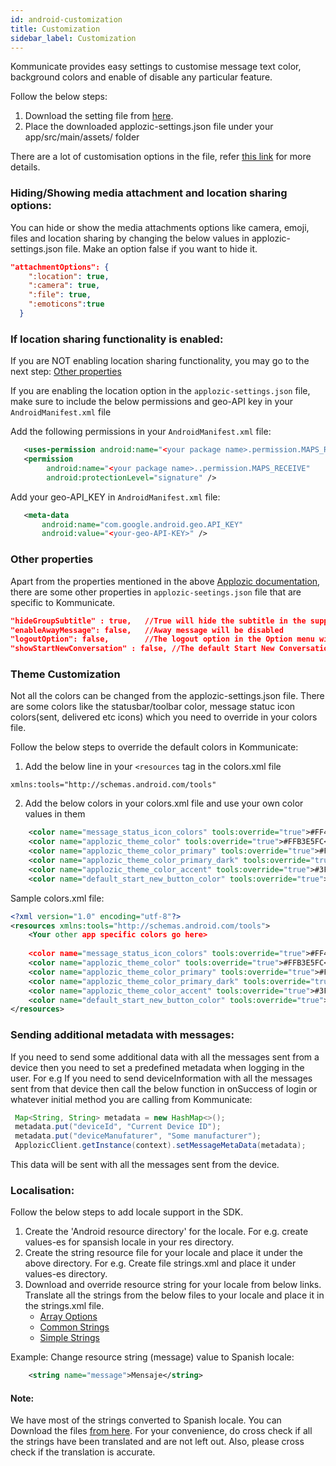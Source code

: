```yaml
---
id: android-customization
title: Customization
sidebar_label: Customization
---
```


Kommunicate provides easy settings to customise message text color, background colors and enable of disable any particular feature.

Follow the below steps:
1) Download the setting file from [here](https://github.com/Kommunicate-io/Kommunicate-Android-Chat-SDK/blob/master/app/src/main/assets/applozic-settings.json).
2) Place the downloaded applozic-settings.json file under your app/src/main/assets/ folder

There are a lot of customisation options in the file, refer [this link](https://docs.applozic.com/docs/android-chat-theme-and-customization#section-applozic-settings-json-properties-detail) for more details.

### Hiding/Showing media attachment and location sharing options:
You can hide or show the media attachments options like camera, emoji, files and location sharing by changing the below values in applozic-settings.json file.
Make an option false if you want to hide it.

```json
"attachmentOptions": {
    ":location": true,
    ":camera": true,
    ":file": true,
    ":emoticons":true
  }
```

### If location sharing functionality is enabled:
If you are NOT enabling location sharing functionality, you may go to the next step: [Other properties](https://github.com/AppLozic/Kommunicate/blob/reytum-patch-1/docs/docs/android-customization.md#other-properties)

If you are enabling the location option in the `applozic-settings.json` file, make sure to include the below permissions and geo-API key in your `AndroidManifest.xml` file

Add the following permissions in your `AndroidManifest.xml` file:

```xml
   <uses-permission android:name="<your package name>.permission.MAPS_RECEIVE" />
   <permission
        android:name="<your package name>..permission.MAPS_RECEIVE"
        android:protectionLevel="signature" />
```

Add your geo-API_KEY in `AndroidManifest.xml` file:
```xml
   <meta-data
       android:name="com.google.android.geo.API_KEY"
       android:value="<your-geo-API-KEY>" />
```

### Other properties
Apart from the properties mentioned in the above [Applozic documentation](https://docs.applozic.com/docs/android-chat-theme-and-customization#section-applozic-settings-json-properties-detail), there are some other properties in `applozic-seetings.json` file that are specific to Kommunicate.

```json
"hideGroupSubtitle" : true,   //True will hide the subtitle in the support group(for e.g 'Keith, bot and You' will be hidden)
"enableAwayMessage": false,   //Away message will be disabled
"logoutOption": false,        //The logout option in the Option menu will be hidden
"showStartNewConversation" : false, //The default Start New Conversation button will be hidden
```

### Theme Customization
Not all the colors can be changed from the applozic-settings.json file. There are some colors like the statusbar/toolbar color, message statuc icon colors(sent, delivered etc icons)
which you need to override in your colors file.

Follow the below steps to override the default colors in Kommunicate:
1) Add the below line in your `<resources` tag in the colors.xml file
```
xmlns:tools="http://schemas.android.com/tools"
```
2) Add the below colors in your colors.xml file and use your own color values in them
```xml
    <color name="message_status_icon_colors" tools:override="true">#FF4081</color> // Message status icon color
    <color name="applozic_theme_color" tools:override="true">#FFB3E5FC</color>     //Theme color
    <color name="applozic_theme_color_primary" tools:override="true">#FF4081</color> 
    <color name="applozic_theme_color_primary_dark" tools:override="true">#FF4081</color>
    <color name="applozic_theme_color_accent" tools:override="true">#3F51B5</color>
    <color name="default_start_new_button_color" tools:override="true">#FF4081</color> //Default start new conversation button color
```

Sample colors.xml file:
```xml
<?xml version="1.0" encoding="utf-8"?>
<resources xmlns:tools="http://schemas.android.com/tools">
    <Your other app specific colors go here>
    
    <color name="message_status_icon_colors" tools:override="true">#FF4081</color>
    <color name="applozic_theme_color" tools:override="true">#FFB3E5FC</color>
    <color name="applozic_theme_color_primary" tools:override="true">#FF4081</color>
    <color name="applozic_theme_color_primary_dark" tools:override="true">#FF4081</color>
    <color name="applozic_theme_color_accent" tools:override="true">#3F51B5</color>
    <color name="default_start_new_button_color" tools:override="true">#FF4081</color>
</resources>
```

### Sending additional metadata with messages:
If you need to send some additional data with all the messages sent from a device then you need to set a predefined metadata when logging in the user.
For e.g If you need to send deviceInformation with all the messages sent from that device then call the below function in onSuccess of login or whatever initial method you are calling from Kommunicate:

```java
 Map<String, String> metadata = new HashMap<>();
 metadata.put("deviceId", "Current Device ID");
 metadata.put("deviceManufaturer", "Some manufacturer");
 ApplozicClient.getInstance(context).setMessageMetaData(metadata);
 ```
 This data will be sent with all the messages sent from the device.
 
 ### Localisation:
 Follow the below steps to add locale support in the SDK.
 1) Create the 'Android resource directory' for the locale. For e.g. create values-es for spansish locale in your res directory.
 2) Create the string resource file for your locale and place it under the above directory. For e.g. Create file strings.xml and place it under values-es directory.
 3) Download and override resource string for your locale from below links. Translate all the strings from the below files to your locale and place it in the strings.xml file.
     * [Array Options](https://github.com/Kommunicate-io/Kommunicate-Android-Chat-SDK/blob/master/kommunicateui/src/main/res/values/mobicom_array.xml)
     * [Common Strings](https://github.com/Kommunicate-io/Kommunicate-Android-Chat-SDK/blob/master/kommunicateui/src/main/res/values/mobicom_strings.xml)
     * [Simple Strings](https://github.com/Kommunicate-io/Kommunicate-Android-Chat-SDK/blob/localization/kommunicateui/src/main/res/values/strings.xml)
     
 Example: Change resource string (message) value to Spanish locale:
 ```xml
     <string name="message">Mensaje</string>
 ```
 
 #### Note:
We have most of the strings converted to Spanish locale. You can Download the files [from here](https://github.com/Kommunicate-io/Kommunicate-Android-Chat-SDK/tree/localization/app/src/main/res/values-es). For your convenience, do cross check if all the strings have been translated and are not left out. Also, please cross check if the translation is accurate.
